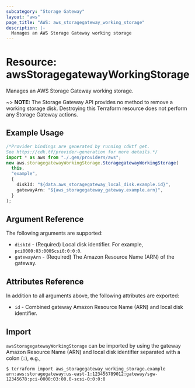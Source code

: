 ```yaml
---
subcategory: "Storage Gateway"
layout: "aws"
page_title: "AWS: aws_storagegateway_working_storage"
description: |-
  Manages an AWS Storage Gateway working storage
---
```


# Resource: awsStoragegatewayWorkingStorage

Manages an AWS Storage Gateway working storage.

\~> **NOTE:** The Storage Gateway API provides no method to remove a working storage disk. Destroying this Terraform resource does not perform any Storage Gateway actions.

## Example Usage

```typescript
/*Provider bindings are generated by running cdktf get.
See https://cdk.tf/provider-generation for more details.*/
import * as aws from "./.gen/providers/aws";
new aws.storagegatewayWorkingStorage.StoragegatewayWorkingStorage(
  this,
  "example",
  {
    diskId: "${data.aws_storagegateway_local_disk.example.id}",
    gatewayArn: "${aws_storagegateway_gateway.example.arn}",
  }
);

```

## Argument Reference

The following arguments are supported:

* `diskId` - (Required) Local disk identifier. For example, `pci0000:03:000Scsi0:0:0:0`.
* `gatewayArn` - (Required) The Amazon Resource Name (ARN) of the gateway.

## Attributes Reference

In addition to all arguments above, the following attributes are exported:

* `id` - Combined gateway Amazon Resource Name (ARN) and local disk identifier.

## Import

`awsStoragegatewayWorkingStorage` can be imported by using the gateway Amazon Resource Name (ARN) and local disk identifier separated with a colon (`:`), e.g.,

```console
$ terraform import aws_storagegateway_working_storage.example arn:aws:storagegateway:us-east-1:123456789012:gateway/sgw-12345678:pci-0000:03:00.0-scsi-0:0:0:0
```

